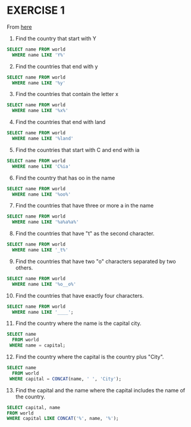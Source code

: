 # EXERCISE 1

From [here](https://sqlzoo.net/wiki/SELECT_names)

1. Find the country that start with Y

```SQL
SELECT name FROM world
  WHERE name LIKE 'Y%'
```

2. Find the countries that end with y

```SQL
SELECT name FROM world
  WHERE name LIKE '%y'
```

3. Find the countries that contain the letter x

```SQL
SELECT name FROM world
  WHERE name LIKE '%x%'
```

4. Find the countries that end with land

```SQL
SELECT name FROM world
  WHERE name LIKE '%land'
```

5. Find the countries that start with C and end with ia

```SQL
SELECT name FROM world
  WHERE name LIKE 'C%ia'
```

6. Find the country that has oo in the name

```SQL
SELECT name FROM world
  WHERE name LIKE '%oo%'
```

7. Find the countries that have three or more a in the name

```SQL
SELECT name FROM world
  WHERE name LIKE '%a%a%a%'
```

8. Find the countries that have "t" as the second character.

```SQL
SELECT name FROM world
  WHERE name LIKE '_t%'
```

9. Find the countries that have two "o" characters separated by two others.

```SQL
SELECT name FROM world
  WHERE name LIKE '%o__o%'
```

10. Find the countries that have exactly four characters.

```SQL
SELECT name FROM world
  WHERE name LIKE '____';
```

11. Find the country where the name is the capital city.

```SQL
SELECT name
  FROM world
 WHERE name = capital;
```

12. Find the country where the capital is the country plus "City".

```SQL
SELECT name
  FROM world
 WHERE capital = CONCAT(name, ' ', 'City');
```

13. Find the capital and the name where the capital includes the name of the country.

```SQL
SELECT capital, name
FROM world
WHERE capital LIKE CONCAT('%', name, '%');
```

